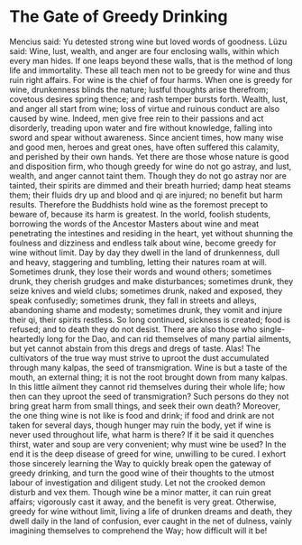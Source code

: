 # The Gate of Greedy Drinking

Mencius said: Yu detested strong wine but loved words of goodness. Lüzu said: Wine, lust, wealth, and anger are four enclosing walls, within which every man hides. If one leaps beyond these walls, that is the method of long life and immortality. These all teach men not to be greedy for wine and thus ruin right affairs. For wine is the chief of four harms. When one is greedy for wine, drunkenness blinds the nature; lustful thoughts arise therefrom; covetous desires spring thence; and rash temper bursts forth. Wealth, lust, and anger all start from wine; loss of virtue and ruinous conduct are also caused by wine. Indeed, men give free rein to their passions and act disorderly, treading upon water and fire without knowledge, falling into sword and spear without awareness. Since ancient times, how many wise and good men, heroes and great ones, have often suffered this calamity, and perished by their own hands. Yet there are those whose nature is good and disposition firm, who though greedy for wine do not go astray, and lust, wealth, and anger cannot taint them. Though they do not go astray nor are tainted, their spirits are dimmed and their breath hurried; damp heat steams them; their fluids dry up and blood and qi are injured; no benefit but harm results. Therefore the Buddhists hold wine as the foremost precept to beware of, because its harm is greatest.
In the world, foolish students, borrowing the words of the Ancestor Masters about wine and meat penetrating the intestines and residing in the heart, yet without shunning the foulness and dizziness and endless talk about wine, become greedy for wine without limit. Day by day they dwell in the land of drunkenness, dull and heavy, staggering and tumbling, letting their natures roam at will. Sometimes drunk, they lose their words and wound others; sometimes drunk, they cherish grudges and make disturbances; sometimes drunk, they seize knives and wield clubs; sometimes drunk, naked and exposed, they speak confusedly; sometimes drunk, they fall in streets and alleys, abandoning shame and modesty; sometimes drunk, they vomit and injure their qi, their spirits restless. So long continued, sickness is created; food is refused; and to death they do not desist. There are also those who single-heartedly long for the Dao, and can rid themselves of many partial ailments, but yet cannot abstain from this dregs and dregs of taste. Alas! The cultivators of the true way must strive to uproot the dust accumulated through many kalpas, the seed of transmigration. Wine is but a taste of the mouth, an external thing; it is not the root brought down from many kalpas. In this little ailment they cannot rid themselves during their whole life; how then can they uproot the seed of transmigration? Such persons do they not bring great harm from small things, and seek their own death? Moreover, the one thing wine is not like is food and drink; if food and drink are not taken for several days, though hunger may ruin the body, yet if wine is never used throughout life, what harm is there? If it be said it quenches thirst, water and soup are very convenient; why must wine be used? In the end it is the deep disease of greed for wine, unwilling to be cured. I exhort those sincerely learning the Way to quickly break open the gateway of greedy drinking, and turn the good wine of their thoughts to the utmost labour of investigation and diligent study. Let not the crooked demon disturb and vex them. Though wine be a minor matter, it can ruin great affairs; vigorously cast it away, and the benefit is very great. Otherwise, greedy for wine without limit, living a life of drunken dreams and death, they dwell daily in the land of confusion, ever caught in the net of dulness, vainly imagining themselves to comprehend the Way; how difficult will it be!
